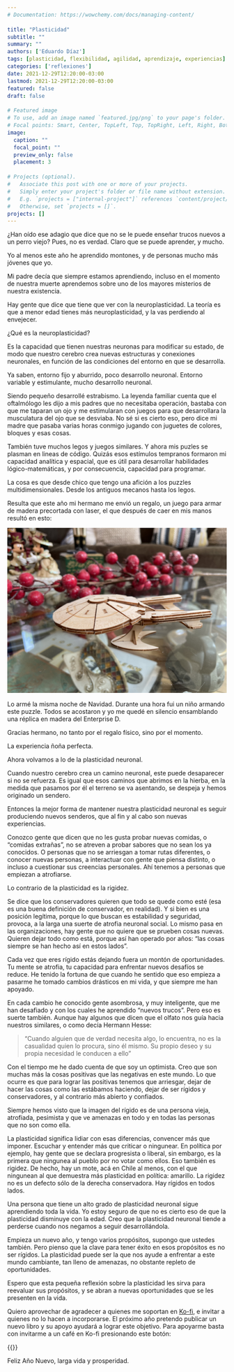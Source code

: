 ```yaml
---
# Documentation: https://wowchemy.com/docs/managing-content/

title: "Plasticidad"
subtitle: ""
summary: ""
authors: ['Eduardo Díaz']
tags: [plasticidad, flexibilidad, agilidad, aprendizaje, experiencias]
categories: ['reflexiones']
date: 2021-12-29T12:20:00-03:00
lastmod: 2021-12-29T12:20:00-03:00
featured: false
draft: false

# Featured image
# To use, add an image named `featured.jpg/png` to your page's folder.
# Focal points: Smart, Center, TopLeft, Top, TopRight, Left, Right, BottomLeft, Bottom, BottomRight.
image:
  caption: ""
  focal_point: ""
  preview_only: false
  placement: 3

# Projects (optional).
#   Associate this post with one or more of your projects.
#   Simply enter your project's folder or file name without extension.
#   E.g. `projects = ["internal-project"]` references `content/project/deep-learning/index.md`.
#   Otherwise, set `projects = []`.
projects: []
---
```


¿Han oído ese adagio que dice que no se le puede enseñar trucos nuevos a un perro viejo? Pues, no es verdad. Claro que se puede aprender, y mucho. 

Yo al menos este año he aprendido montones, y de personas mucho más jóvenes que yo.

Mi padre decía que siempre estamos aprendiendo, incluso en el momento de nuestra muerte aprendemos sobre uno de los mayores misterios de nuestra existencia.

Hay gente que dice que tiene que ver con la neuroplasticidad. La teoría es que a menor edad tienes más neuroplasticidad, y la vas perdiendo al envejecer.

¿Qué es la neuroplasticidad?

Es la capacidad que tienen nuestras neuronas para modificar su estado, de modo que nuestro cerebro crea nuevas estructuras y conexiones neuronales, en función de las condiciones del entorno en que se desarrolla.

Ya saben, entorno fijo y aburrido, poco desarrollo neuronal. Entorno variable y estimulante, mucho desarrollo neuronal.

Siendo pequeño desarrollé estrabismo. La leyenda familiar cuenta que  el oftalmólogo les dijo a mis padres que no necesitaba operación, bastaba con que me taparan un ojo y me estimularan con juegos para que desarrollara la musculatura del ojo que se desviaba. No sé si es cierto eso, pero dice mi madre que pasaba varias horas conmigo jugando con juguetes de colores, bloques y esas cosas.

También tuve muchos legos y juegos similares. Y ahora mis puzles se plasman en lineas de código. Quizás esos estímulos tempranos formaron mi capacidad analítica y espacial, que es útil para desarrollar habilidades lógico-matemáticas, y por consecuencia, capacidad para programar.

La cosa es que desde chico que tengo una afición a los puzzles multidimensionales. Desde los antiguos mecanos hasta los legos. 

Resulta que este año mi hermano me envió un regalo, un juego para armar de madera precortada con laser, el que después de caer en mis manos resultó en esto:

![](enterprise.jpg)


Lo armé la misma noche de Navidad. Durante una hora fui un niño armando este puzzle. Todos se acostaron y yo me quedé en silencio ensamblando una réplica en madera del Enterprise D. 

Gracias hermano, no tanto por el regalo físico, sino por el momento.

La experiencia ñoña perfecta.

Ahora volvamos a lo de la plasticidad neuronal.

Cuando nuestro cerebro crea un camino neuronal, este puede desaparecer si no se refuerza. Es igual que esos caminos que abrimos en la hierba, en la medida que pasamos por él el terreno se va asentando, se despeja y hemos originado un sendero.

Entonces la mejor forma de mantener  nuestra plasticidad neuronal es seguir produciendo nuevos senderos, que al fin y al cabo son nuevas experiencias.

Conozco gente que dicen que no les gusta probar nuevas comidas, o “comidas extrañas”, no se atreven a probar sabores que no sean los ya conocidos. O personas que no se arriesgan a tomar rutas diferentes, o conocer nuevas personas, a interactuar con gente que piensa distinto, o incluso a cuestionar sus creencias personales. Ahí tenemos a personas que empiezan a atrofiarse.

Lo contrario de la plasticidad es la rigidez.

Se dice que los conservadores quieren que todo se quede como esté (esa es una buena definición de conservador, en realidad). Y si bien es una posición legítima, porque lo que buscan es estabilidad y seguridad, provoca, a la larga una suerte de atrofia neuronal social. Lo mismo pasa en las organizaciones, hay gente que no quiere que se prueben cosas nuevas. Quieren dejar todo como está, porque así han operado por años: “las cosas siempre se han hecho así en estos lados”.

Cada vez que eres rígido estás dejando fuera un montón de oportunidades. Tu mente se atrofia, tu capacidad para enfrentar nuevos desafíos se reduce. He tenido la fortuna de que cuando he sentido que eso empieza a pasarme he tomado cambios drásticos en mi vida, y que siempre me han apoyado. 

En cada cambio he conocido gente asombrosa, y muy inteligente, que me han desafiado y con los cuales he aprendido “nuevos trucos”. Pero eso es suerte también. Aunque hay algunos que dicen que el olfato nos guía hacia nuestros similares, o como decía Hermann Hesse: 

> “Cuando alguien que de verdad necesita algo, lo encuentra, no es la casualidad quien lo procura, sino él mismo. Su propio deseo y su propia necesidad le conducen a ello”


Con el tiempo me he dado cuenta de que soy un optimista. Creo que son muchas más la cosas positivas que las negativas en este mundo. Lo que ocurre es que para lograr las positivas tenemos que arriesgar, dejar de hacer las cosas como las estábamos haciendo, dejar de ser rígidos y conservadores, y al contrario más abierto y confiados. 

Siempre hemos visto que la imagen del rígido es de una persona vieja, atrofiada, pesimista y que ve amenazas en todo y en todas las personas que no son como ella. 

La plasticidad significa lidiar con esas diferencias, convencer más que imponer. Escuchar y entender más que criticar o ningunear. En política por ejemplo, hay gente que se declara progresista o liberal, sin embargo, es la primera que ningunea al pueblo por no votar como ellos. Eso también es rigidez. De hecho, hay un mote, acá en Chile al menos, con el que ningunean al que demuestra más plasticidad en política: amarillo. La rigidez no es un defecto sólo de la derecha conservadora. Hay rígidos en todos lados.

Una persona que tiene un alto grado de plasticidad neuronal sigue aprendiendo toda la vida. Yo estoy seguro de que no es cierto eso de que la plasticidad disminuye con la edad. Creo que la plasticidad neuronal tiende a perderse cuando nos negamos a seguir desarrollándola.  

Empieza un nuevo año, y tengo varios propósitos, supongo que ustedes también. Pero pienso que la clave para tener éxito en esos propósitos es no ser rígidos. La plasticidad puede ser la que nos ayude a enfrentar a este mundo cambiante, tan lleno de amenazas, no obstante repleto de oportunidades. 

Espero que esta pequeña reflexión sobre la plasticidad les sirva para reevaluar sus propósitos, y se abran a nuevas oportunidades que se les presenten en la vida. 

Quiero aprovechar de agradecer a quienes me soportan en [Ko-fi](https://ko-fi.com/lnds), e invitar a quienes no lo hacen a incorporarse. El próximo año pretendo publicar un nuevo libro y su apoyo ayudará a lograr este objetivo. Para apoyarme basta con invitarme a un café en Ko-fi presionando este botón:

{{<koffe >}}


Feliz Año Nuevo, larga vida y prosperidad.